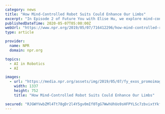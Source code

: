 ```yaml
---
category: news
title: "How Mind-Controlled Robot Suits Could Enhance Our Limbs"
excerpt: "In Episode 2 of Future You with Elise Hu, we explore mind-controlled robot suits and how they could end some disabilities as we know them or let able-bodied people gain super strength. It sounds ..."
publishedDateTime: 2020-05-07T05:00:00Z
webUrl: "https://www.npr.org/2019/05/07/716412296/how-mind-controlled-robot-suits-could-enhance-our-limbs"
type: article

provider:
  name: NPR
  domain: npr.org

topics:
  - AI in Robotics
  - AI

images:
  - url: "https://media.npr.org/assets/img/2019/05/07/fy_exos_promoimage3_wide-137069bee73fbb70f902b7e2cbf9731d0c48771a.jpg?s=1400"
    width: 1337
    height: 752
    title: "How Mind-Controlled Robot Suits Could Enhance Our Limbs"

secured: "RJGWYVwbZMl4Tt78gDr2l4Y5gv0mIf0TgG7WwhUhUo9sHFPYLSc7zbvixtYkfPNzhS/dTS2Ev4za/k6m0Ovqc5zN0UjYoxIBosAPVQVemUJsRerIl094t7TG6uuqps9fTm1xb3g6N6DPXreqdQNUMr8sqC1szd2rTHOWaiUM+/X5zTM3gETWGALfZ8qW4pFWfrCtbUJ+c6NZcxKq76xP3+xb3+PtapVhTdl+FqeMX76jlVRiezVcff1IjCqN9Ov3+PjJRo3UgBRglvVa4QnuiE6c2EtgLnYlRoESPtWpZ4k4cBVeP+ukZxHvU0RyDvhN;6fMgTK/r2H0QXQ7rxNx90A=="
---
```


